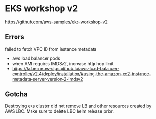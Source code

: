 # EKS workshop v2
https://github.com/aws-samples/eks-workshop-v2

## Errors
failed to fetch VPC ID from instance metadata
- aws load balancer pods
- when AMI requires IMDSv2, increase http hop limit 
- https://kubernetes-sigs.github.io/aws-load-balancer-controller/v2.4/deploy/installation/#using-the-amazon-ec2-instance-metadata-server-version-2-imdsv2

## Gotcha
Destroying eks cluster did not remove LB and other resources created by AWS LBC. Make sure to delete LBC helm release prior.